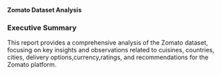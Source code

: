 **Zomato Dataset Analysis**

### Executive Summary
This report provides a comprehensive analysis of the Zomato dataset, focusing on key insights and observations related to cuisines, countries, cities, delivery options,currency,ratings, and recommendations for the Zomato platform.

